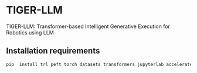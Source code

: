 # TIGER-LLM
TIGER-LLM: Transformer-based Intelligent Generative Execution for Robotics using LLM



## Installation requirements
```bash
pip  install trl peft torch datasets transformers jupyterlab accelerate tiktoken matplotlib bitsandbytes evaluate scikit-learn
```

